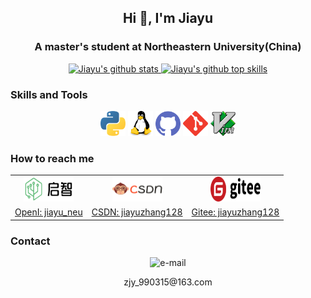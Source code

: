 <!--
**jiayuzhang128/jiayuzhang128** is a ✨ _special_ ✨ repository because its `README.md` (this file) appears on your GitHub profile.
Here are some ideas to get you started:
- 🔭 I’m currently working on ...
- 🌱 I’m currently learning ...
- 👯 I’m looking to collaborate on ...
- 🤔 I’m looking for help with ...
- 💬 Ask me about ...
- 📫 How to reach me: ...
- 😄 Pronouns: ...
- ⚡ Fun fact: ...
-->


## <p align="center">Hi 👋, I'm Jiayu</p>

### <p align="center"> A master's student at Northeastern University(China) </p>

<p align="center">
	<a href="https://github.com/jiayuzhang128/jiayuzhang128" target="_blank">
		<img src="https://github-readme-stats.vercel.app/api?username=jiayuzhang128&show_icons=true&theme=radical" width="50%" alt="Jiayu's github stats"/>
	</a>
	<a href="https://github.com/jiayuzhang128/jiayuzhang128" target="_blank">
		<img src="https://github-readme-stats.vercel.app/api/top-langs/?username=jiayuzhang128&layout=compact&theme=vue-dark" width="50%" alt="Jiayu's github top skills"/>
	</a>
</p>


### Skills and Tools

<p align="center">
	<img src="./images/python.svg" width="40" height="40" alt="python" />
	<img src="./images/linux.svg" width="40" height="40" alt="linux" />
	<img src="./images/github.svg" width="40" height="40" alt="github" />
	<img src="./images/git.svg" width="40" height="40" alt="git" />
	<img src="./images/vim.svg" width="40" height="40" alt="vim" />
</p>

### How to reach me

<table align="center">
    <tr align="center">
        <td><img src="./images/openi.svg" width="80" height="40" alt="openilogo" /></td>
        <td><img src="./images/csdnlogo.png" width="80" height="40" alt="csdnlogo" /></td>
        <td><img src="./images/gitee.svg" width="80" height="40" alt="giteelogo" /></td>
    </tr>
    <tr align="center">
        <td><a href="https://git.openi.org.cn/jiayu_neu" target="_blank">OpenI: jiayu_neu</a></td>
        <td><a href="https://blog.csdn.net/qq_40918859" target="_blank">CSDN: jiayuzhang128</a></td>
        <td><a href="https://gitee.com/jiayuzhang128" target="_blank">Gitee: jiayuzhang128</a></td>
    </tr>
</table>

### Contact

<p align="center">
	<img src="https://img.shields.io/static/v1?label=e-mail&message=163&color=green" alt="e-mail" />
</p>
<p align="center"> zjy_990315@163.com </p>
